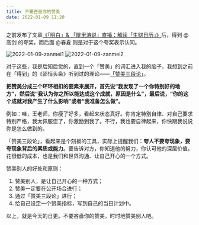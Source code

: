 ```yaml
---
title: 不要吝啬你的赞美
date: 2022-01-09 11:20
---
```


之前发布了文章[《「明白」& 「屋里涛说」直播：解读「生财日历」》](https://mp.weixin.qq.com/s/c5BCzCj3C56jAnMWNm14Ww)后，得到 @高剑 的夸奖，而后面 @春夏 则是对于这个夸奖表示认同。

![2022-01-09-zanmei1](http://images.oliverwong.cn/uPic/2022-01-09-zanmei1.png)
![2022-01-09-zanmei2](http://images.oliverwong.cn/uPic/2022-01-09-zanmei2.png)

对于这些，我是后知后觉的，直到一个「赞美」的词汇进入我的脑子，我想到之前在「得到」的《邵恒头条》听到过的理论——[「赞美三段论」](https://dedao.cn/courseArticle/WqavDm012GolV7O8WkVxPjEy8zdk73?source=search)。

**把赞美分成三个环环相扣的要素来展开，首先说“我发现了一个你特别好的地方”，然后说“我认为你之所以能达成这个成就，原因是什么”，最后说，“你的这个成就对我产生了什么影响”或者“我准备怎么做”。**

例如：哇，王老师，你瘦了好多，看起来状态真好。你肯定特别自律、对自己要求特别严格，我太佩服您了，你激励到我了。不行，我也要自律起来，你快跟我说说你是怎么做到的。

「赞美三段论」，看起来是个刻板的工具，实际上提醒我们：**夸人不要夸现象，要夸现象背后的素质或能力**。要告诉对方，你知道他的努力，你认可他的深层价值。花很低的成本，也是我们和世界沟通、让自己开心的一个方式。

赞美别人的好处和原则：
1. 赞美别人，是让自己开心的一种方式；
2. 赞美一定要在公开场合进行；
3. 通过「赞美三段论」进行；
4. 给自己设定一个赞美指标，写到自己的当日计划中。

以上，就是今天的日更。不要吝啬你的赞美，时时地赞美别人吧。